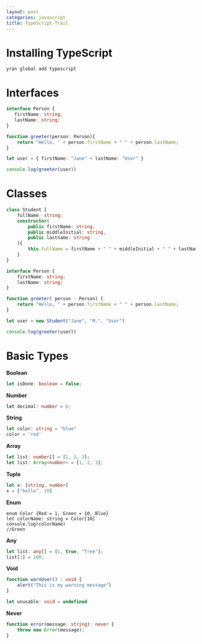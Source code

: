 ```yaml
---
layout: post
categories: javascript
title: TypeScript-Trail
---
```


# Installing TypeScript

```
yran global add typescript
```

# Interfaces

```typescript
interface Person {
   firstName: string;
   lastName: string;
}

function greeter(person: Person){
    return "Hello, " + person.firstName + " " + person.lastName;
}

let user = { firstName: "Jane" + lastName: "User" }

console.log(greeter(user))

```

# Classes

```typescript
class Student {
    fullName: string;
    constructor(
        public firstName: string,
        public middleInitial: string,
        public lastname: string
    ){
        this.fullName = firstName + " " + middleInitial + " " + lastName;
    }
}

interface Person {
    firstName: string;
    lastName: string;
}

function greeter( person : Person) {
    return "Hello, " + person.firstName + " " + person.lastName;
}

let user = new Student("Jane", "M.", "User")

console.log(greeter(user))
```

# Basic Types

__Boolean__
```typescript
let isDone: boolean = false;
```

__Number__
```typescript
let decimal: number = 6;
```

__String__
```typescript
let color: string = "blue"
color = 'red'
```

__Array__
```typescript
let list: number[] = [1, 2, 3];
let list: Array<number> = [1, 2, 3];
```

__Tuple__
```typescript
let x: [string, number]
x = ["hello", 10]
```

__Enum__
```typescirpt
enum Color {Red = 1, Green = 10, Blue}
let colorName: string = Color[10]
console.log(colorName)
//Green
```

__Any__

```typescript
let list: any[] = [1, true, "free"];
list[1] = 100;
```

__Void__

```typescript
function warnUser() : void {
    alert("This is my warning message")
}

let unusable: void = undefined
```

__Never__
```typescript
function error(message: string): never {
    throw new Error(message);
}
```


